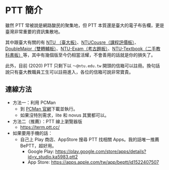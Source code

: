 # PTT 簡介

雖然 PTT 常被說是網路酸民的聚集地，但 PTT 本質還是臺大的電子布告欄，更是臺灣非常重要的資訊集散地。

其中跟臺大有關的有 [NTU （臺大板）](https://www.ptt.cc/bbs/NTU/index.html)、[NTUCousre（課程評價板）](https://www.ptt.cc/bbs/NTUcourse/index.html)、[DoubleMajor（雙轉輔板）](https://www.ptt.cc/bbs/DoubleMajor/index.html)、[NTU-Exam（考古題板）](https://www.ptt.cc/bbs/NTU-Exam/index.html)、[NTU-Textbook（二手教科書板）](https://www.ptt.cc/bbs/NTU-Textbook/index.html)等，其中有幾個版至今仍相當活耀，不會善用的話就是你的損失了。

此外，目前 (2020) PTT 只剩下以 `～@ntu.edu.tw` 開頭的信箱可以註冊。換句話說只有臺大教職員工生可以註冊進入，各位的信箱可說非常寶貴。

## 連線方法

- 方法一：利用 PCMan
    - 到 [PCMan 官網](http://pcman.ptt.cc/)下載並執行。
    - 如果沒特別需求，lite 和 novus 其實都可以。
- 方法二（推薦）：PTT 線上瀏覽器版
    - https://term.ptt.cc/ 
- 如果要用手機的話：
    - 自己上 Play 商店、AppStore 搜尋 PTT 找相關 Apps。我的話唯一推薦 BePTT，超好用。
      - Google Play: https://play.google.com/store/apps/details?id=y_studio.ka5983.ptt2
      - App Store: https://apps.apple.com/tw/app/beptt/id1522407507